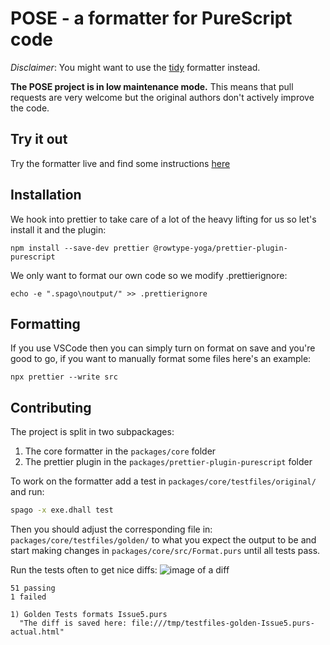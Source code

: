 # POSE - a formatter for PureScript code

_Disclaimer_: You might want to use the [tidy](https://github.com/natefaubion/purescript-tidy) formatter instead.

**The POSE project is in low maintenance mode.** This means that pull requests are very welcome but the original authors don't actively improve the code.

## Try it out

Try the formatter live and find some instructions [here](https://pose.rowtype.yoga)

## Installation

We hook into prettier to take care of a lot of the heavy lifting for us so let's install it and the plugin:

```
npm install --save-dev prettier @rowtype-yoga/prettier-plugin-purescript
```

We only want to format our own code so we modify .prettierignore:

```
echo -e ".spago\noutput/" >> .prettierignore
```

## Formatting

If you use VSCode then you can simply turn on format on save and you're good to go, if you want to manually format some files here's an example:

```
npx prettier --write src
```

## Contributing

The project is split in two subpackages:

1. The core formatter in the `packages/core` folder
2. The prettier plugin in the `packages/prettier-plugin-purescript` folder

To work on the formatter add a test in `packages/core/testfiles/original/` and run:

```sh
spago -x exe.dhall test
```

Then you should adjust the corresponding file in: `packages/core/testfiles/golden/` to what you expect the output to be and start making changes in `packages/core/src/Format.purs` until all tests pass.

Run the tests often to get nice diffs:
![image of a diff](../../blob/master/images/diff.png)

```
51 passing
1 failed

1) Golden Tests formats Issue5.purs
  "The diff is saved here: file:///tmp/testfiles-golden-Issue5.purs-actual.html"
```
